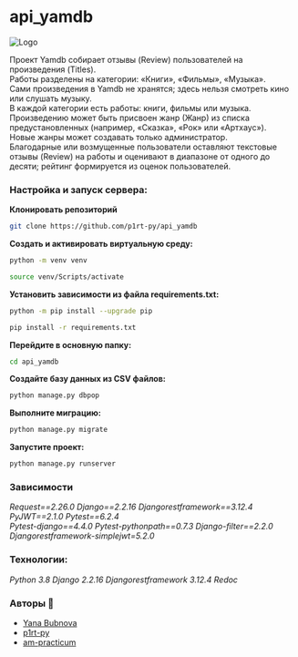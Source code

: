 # api_yamdb

![Logo](https://cdn-irec.r-99.com/sites/default/files/product-images/399872/EOXOqQkXnjTMTRnIpMUSvQ.jpg)


Проект Yamdb собирает отзывы (Review) пользователей на произведения (Titles).\
Работы разделены на категории: «Книги», «Фильмы», «Музыка».\
Сами произведения в Yamdb не хранятся; здесь нельзя смотреть кино или слушать музыку.\
В каждой категории есть работы: книги, фильмы или музыка.\
Произведению может быть присвоен жанр (Жанр) из списка предустановленных (например, «Сказка», «Рок» или «Артхаус»).\
Новые жанры может создавать только администратор.\
Благодарные или возмущенные пользователи оставляют текстовые отзывы (Review) на работы и оценивают в диапазоне от одного до десяти; рейтинг формируется из оценок пользователей.

### Настройка и запуск сервера:
**Клонировать репозиторий**
```bash
git clone https://github.com/p1rt-py/api_yamdb
```
**Создать и активировать виртуальную среду:**
```bash
python -m venv venv
```
``` bash
source venv/Scripts/activate
```

**Установить зависимости из файла requirements.txt:**
```bash
python -m pip install --upgrade pip
```
```bash
pip install -r requirements.txt
```

**Перейдите в основную папку:**
```bash
cd api_yamdb
```

**Создайте базу данных из CSV файлов:**
```bash
python manage.py dbpop
```

**Выполните миграцию:**
```bash
python manage.py migrate
```

**Запустите проект:**
```bash
python manage.py runserver
```

### Зависимости
_Request==2.26.0
Django==2.2.16
Djangorestframework==3.12.4
PyJWT==2.1.0
Pytest==6.2.4\
Pytest-django==4.4.0
Pytest-pythonpath==0.7.3
Django-filter==2.2.0
Djangorestframework-simplejwt=5.2.0_

### Технологии:
_Python 3.8
Django 2.2.16
Djangorestframework 3.12.4
Redoc_

### Авторы  🔗

- [Yana Bubnova](https://github.com/Kasaress)
- [p1rt-py](https://github.com/p1rt-py)
- [am-practicum](https://github.com/am-practicum)
